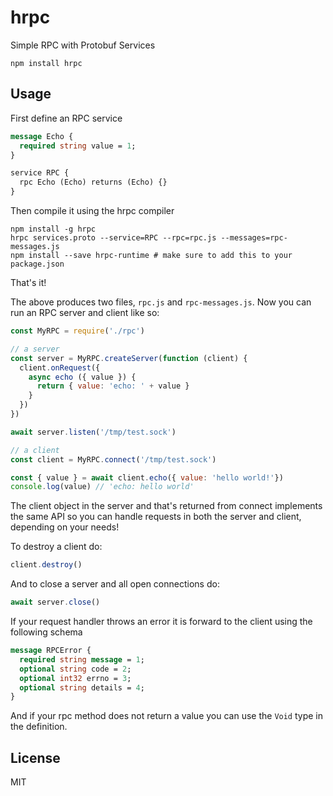 # hrpc

Simple RPC with Protobuf Services

```
npm install hrpc
```

## Usage

First define an RPC service

```proto
message Echo {
  required string value = 1;
}

service RPC {
  rpc Echo (Echo) returns (Echo) {}
}
```

Then compile it using the hrpc compiler

```
npm install -g hrpc
hrpc services.proto --service=RPC --rpc=rpc.js --messages=rpc-messages.js
npm install --save hrpc-runtime # make sure to add this to your package.json
```

That's it!

The above produces two files, `rpc.js` and `rpc-messages.js`.
Now you can run an RPC server and client like so:

``` js
const MyRPC = require('./rpc')

// a server
const server = MyRPC.createServer(function (client) {
  client.onRequest({
    async echo ({ value }) {
      return { value: 'echo: ' + value }
    }
  })
})

await server.listen('/tmp/test.sock')

// a client
const client = MyRPC.connect('/tmp/test.sock')

const { value } = await client.echo({ value: 'hello world!'})
console.log(value) // 'echo: hello world'
```

The client object in the server and that's returned from connect implements the same API
so you can handle requests in both the server and client, depending on your needs!

To destroy a client do:

```js
client.destroy()
```

And to close a server and all open connections do:

```js
await server.close()
```

If your request handler throws an error it is forward to the client using the following schema

```proto
message RPCError {
  required string message = 1;
  optional string code = 2;
  optional int32 errno = 3;
  optional string details = 4;
}
```

And if your rpc method does not return a value you can use the `Void` type in the definition.

## License

MIT

